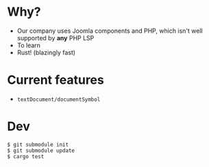 # Why?

- Our company uses Joomla components and PHP, which isn't well supported by **any** PHP LSP
- To learn
- Rust! (blazingly fast)

# Current features

- `textDocument/documentSymbol`

# Dev

```console
$ git submodule init
$ git submodule update
$ cargo test
```
